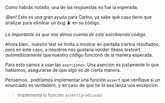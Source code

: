 Como habrás notado, una de las respuestas no fue la esperada.

¡Bien! Esto
es una gran ayuda para Carlos, ya sabe qué caso tiene que analizar para
eliminar un *bug* :beetle: en su código.

*Lo importante es que nos dimos cuenta de esto escribiendo código*.

Ahora bien.. nuestro test se limita a mostrar en pantalla ciertos resultados, pero en este caso, a nosotros nos gustaría *validar* (léase *testear*) _automáticamente_ que nuestro código funcionó de la manera esperada.

Para esto vamos a usar las `aserciones`. Una aserción es justamente lo que hablamos,
asegurarse de que algo es de cierta manera.

Pensemos.. podríamos implementar una función `assert` que verifique si un enunciado es verdadero, y
en caso de que no lo sea lanza una excepción.

> Implementá la función ```assert(predicado)```
